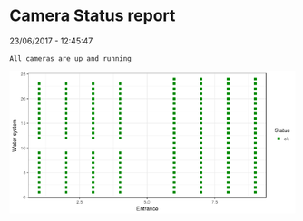 Camera Status report
================
23/06/2017 - 12:45:47

    All cameras are up and running

![](camreport_files/figure-markdown_github/unnamed-chunk-2-1.png)
